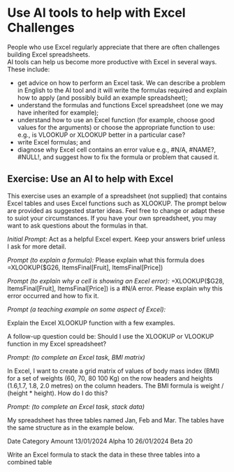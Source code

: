 # Use AI tools to help with Excel Challenges

People who use Excel regularly appreciate that there are often challenges building Excel spreadsheets.  
AI tools can help us become more productive with Excel in several ways. These include:
* get advice on how to perform an Excel task.  We can describe a problem in English to the AI tool and it will write the formulas required and explain how to apply (and possibly build an example spreadsheet);
* understand the formulas and functions Excel spreadsheet (one we may have inherited for example);
* understand how to use an Excel function (for example, choose good values for the arguments) or choose the appropriate function to use: e.g., is VLOOKUP or XLOOKUP better in a particular case?
* write Excel formulas; and 
* diagnose why Excel cell contains an error value e.g., #N/A, #NAME?, #NULL!, and suggest how to fix the formula or problem that caused it.

## Exercise: Use an AI to help with Excel 

This exercise uses an example of a spreadsheet (not supplied) that contains Excel tables and uses Excel functions such as XLOOKUP. The prompt below are provided as suggested starter ideas.  Feel free to change or adapt these to suiot your circumstances.  If you have your own spreadsheet, you may want to ask questions about the formulas in that.

_Initial Prompt:_
Act as a helpful Excel expert.  Keep your answers brief unless I ask for more detail.

_Prompt (to explain a formula):_
Please explain what this formula does  
=XLOOKUP($G26, ItemsFinal[Fruit], ItemsFinal[Price])

_Prompt (to explain why a cell is showing an Excel error):_
=XLOOKUP($G28, ItemsFinal[Fruit], ItemsFinal[Price]) is a #N/A error.  Please explain why this error occurred and how to fix it.


_Prompt (a teaching example on some aspect of Excel):_

Explain the Excel XLOOKUP function with a few examples.

A follow-up question could be: Should I use the XLOOKUP or VLOOKUP function in my Excel spreadsheet?


_Prompt: (to complete an Excel task, BMI matrix)_

In Excel, I want to create a grid matrix  of values of body mass index (BMI) for a set of weights (60, 70, 80 100 Kg) on the row headers and  heights (1.6,1.7, 1.8, 2.0 metres) on the column headers.  The BMI formula is weight / (height * height).  How do I do this?

_Prompt: (to complete an Excel task, stack data)_

My spreadsheet has three tables named Jan, Feb and Mar. The tables have the same structure as in the example below.

Date	Category	Amount
13/01/2024	Alpha	10
26/01/2024	Beta	20

Write an Excel formula to stack the data in these three tables into a combined table

